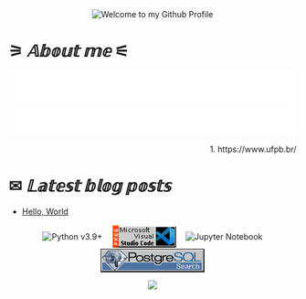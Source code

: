 
<div align="center">
  <img src="https://i.imgur.com/dUsfXjA.gif" style="max-width: 100%;" alt="Welcome to my Github Profile" />
  <br />
</div>


# ⚞ _𝔸𝕓𝕠𝕦𝕥 𝕞𝕖_ ⚟

<img alt="Hi, I'm Marcos Filho and I like data" src="svg2.svg"/>

<img alt="• I'm a Data Science and Artificial Intelligence Undergrad Student @ Federal University of Paraíba¹" src="svg3.svg"/>

<p align=right> 1. https://www.ufpb.br/ </p>

# ✉ _𝕃𝕒𝕥𝕖𝕤𝕥 𝕓𝕝𝕠𝕘 𝕡𝕠𝕤𝕥𝕤_

<!-- BLOG-POST-LIST:START -->
- [Hello, World](https://dev.to/mdgf93/hello-world-20df)
<!-- BLOG-POST-LIST:END -->

<div align="center">
<!-- "margin-right: whatever;" -->
<span>&nbsp;&nbsp;</span>  
<img src="https://i.imgur.com/VBMigHL.png" alt="Python v3.9+" align="center">
<span>&nbsp;&nbsp;</span>  
<img src="vscode banner.png" alt="Microsoft Visual Studio Code" align="center"></a>
<span>&nbsp;&nbsp;</span> 
<img src="https://i.imgur.com/op4DH7U.png" alt="Jupyter Notebook" align="center"></a>
<span>&nbsp;&nbsp;</span> 
<img src="PostgreSQL.gif" alt="PostgreSQL" align="center"></a>




<br/>




<!-- Typing SVG by DenverCoder1 - https://github.com/DenverCoder1/readme-typing-svg -->
<p align="center">
  <a href="https://github.com/MarcosDGF"><img src="https://profile-counter.glitch.me/marcosdgf/count.svg"></a>
</p>




